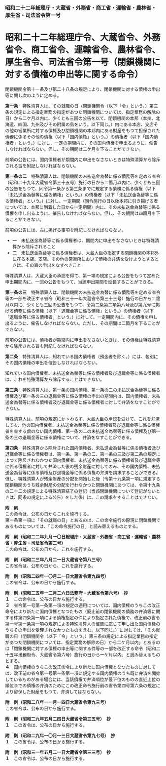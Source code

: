 ### 昭和二十二年総理庁・大蔵省・外務省・商工省・運輸省・農林省・厚生省・司法省令第一号  
# 昭和二十二年総理庁令、大蔵省令、外務省令、商工省令、運輸省令、農林省令、厚生省令、司法省令第一号（閉鎖機関に対する債権の申出等に関する命令）  
閉鎖機関令第十一条及び第二十八条の規定により、閉鎖機関に対する債権の申出等に関し次のように定める。  
  
  
**第一条**　特殊清算人は、その就職の日（閉鎖機関令（以下「令」という。）第三条の規定による指定業務の指定があつた閉鎖機関については、指定業務の解除の日）から二ケ月以内に、少くとも三回の公告を以て、閉鎖機関の本邦（本州、北海道、四国、九州及びその附属の島をいう。以下同じ。）内にある本店、支店その他の営業所に対する債権及び閉鎖機関の本邦内にある財産をもつて担保された債務に係るその他の債権（以下「国内債権」という。）の債権者（以下「国内債権者」という。）に対し、一定の期間内に、その国内債権を申出るように、催告しなければならない。但し、その期間は二ケ月を下ることができない。  
  
前項の公告には、国内債権者が期間内に申出をなさないときは特殊清算から除斥される旨を附記しなければならない。  
  
**第一条の二**　特殊清算人は、閉鎖機関の未払送金為替に係る債務等を定める省令（昭和二十九年大蔵省令第三十五号）施行の日から二箇月以内に、少くとも三回の公告をもつて、同令第一条から第三条までに規定する債務に係る債権（以下「未払送金為替等に係る債権」という。）の債権者（以下「未払送金為替等に係る債権者」という。）に対し、一定期間（同令施行の日以後本邦に引き揚げる者については、本邦に到着した日から一定期間）内に、その未払送金為替等に係る債権を申し出るように、催告しなければならない。但し、その期間は四箇月を下ることができない。  
  
前項の公告には、左に掲げる事項を附記しなければならない。  
* **一**　未払送金為替等に係る債権者は、期間内に申出をなさないときは特殊清算から除斥されること  
* **二**　未払送金為替等に係る債権者は、大蔵大臣の指定する閉鎖機関の本邦外に在る本店、支店、その他の営業所において債権の弁済を受けようとするときは、その旨の申出をなすべきこと  
  
特殊清算人は、大蔵大臣の承認を得て、第一項の規定による公告をもつて定めた申出期間内に、一回の公告をもつて、当該申出期間を延長することができる。  
  
**第一条の三**　特殊清算人は、閉鎖機関の未払送金為替に係る債務等を定める省令等の一部を改正する省令（昭和三十一年大蔵省令第三十三号）施行の日から二箇月以内に、少くとも三回の公告をもつて、令第二条第二項第八号及び第九号に掲げる債務に係る債権（以下「退職金等に係る債権」という。）の債権者（以下「退職金等に係る債権者」という。）に対して、一定期間内に、その債権を申し出るように、催告しなければならない。ただし、その期間は二箇月を下ることができない。  
  
前項の公告には、債権者が期間内に申出をなさないときは、その債権は特殊清算から除斥される旨を附記しなければならない。  
  
**第二条**　特殊清算人は、知れている国内債権者（預金者を除く。）には、各別にその国内債権の申出を催告しなければならない。  
  
知れている国内債権者、未払送金為替等に係る債権者及び退職金等に係る債権者は、これを特殊清算から除斥することはできない。  
  
**第三条**　特殊清算人は、第一条の国内債権、第一条の二の未払送金為替等に係る債権及び第一条の三の退職金等に係る債権の申出の期間内は、国内債権者、未払送金為替等に係る債権者及び退職金等に係る債権者に対して弁済をなすことができない。  
  
特殊清算人は、前項の規定にかゝわらず、大蔵大臣の承認を受けて、これを弁済しても、他の国内債権者、未払送金為替等に係る債権者及び退職金等に係る債権者を害する虞のない国内債権、第一条の二の未払送金為替等に係る債権及び第一条の三の退職金等に係る債権について、弁済をなすことができる。  
  
**第四条**　特殊清算から除斥された国内債権者、未払送金為替等に係る債権者及び退職金等に係る債権者は、第一条、第一条の二、第一条の三及び第二条の規定によつて除斥されなかつた国内債権者、未払送金為替等に係る債権者及び退職金等に係る債権者に対して弁済した後の残余財産に対してのみ、その国内債権、未払送金為替等に係る債権及び退職金等に係る債権の弁済を請求することができる。但し、特殊清算人が残余財産の分配を開始した後（令第十九条第一項に規定する閉鎖機関のうち残余財産の分配を行わなかつた閉鎖機関にあつては、令第十九条の二十二の規定による特殊清算結了の登記（当該閉鎖機関について登記がないときは、同条の規定による公告）をした後）は、この請求をすることはできない。  
  
**附　則**  
この命令は、公布の日からこれを施行する。  
第一条第一項に「その就職の日」とあるのは、この命令施行の際現に閉鎖機関であるものについては、「この命令施行の日」と読み替えるものとする。  
  
**附　則（昭和二二年九月一〇日総理庁・大蔵省・外務省・商工省・運輸省・農林省・厚生省・司法省令第二号）**  
この命令は、公布の日から、これを施行する。  
  
**附　則（昭和二三年八月二一日大蔵省令第八三号）**  
この省令は、公布の日から、これを施行する。  
  
**附　則（昭和二四年一〇月二一日大蔵省令第九四号）**  
この省令は、公布の日から施行する。  
  
**附　則（昭和二五年一二月二六日法務府・大蔵省令第六号）　抄**  
**１**　この命令は、公布の日から施行する。  
**３**　省令第一号第一条第一項の規定の適用については、国内債権のうちこの改正命令により新たに国内債権となつたもの（廃止前の閉鎖機関の債務の弁済等に関する件第四条第一項による債権指定の件により指定された債権で、改正前の省令第一号第一条第一項の規定による特殊清算人の催告に応じて申し出た国内債権のうちその申出を受理されなかつたものを含む。以下同じ。）に対しては、「その就職の日（閉鎖機関令（以下「令」という。）第三条の規定による指定業務の指定があつた閉鎖機関については、指定業務の解除の日）から二ケ月以内」とあるのは「閉鎖機関に対する債権の申出等に関する件等の一部を改正する命令（昭和二十五年法務府令、大蔵省令第六号）施行の日から一ケ月以内」と読み替えるものとする。  
**４**　国内債権のうちこの改正命令により新たに国内債権となつたものに対しては、改正前の省令第一号第一条第一項に規定する国内債権のうち既に弁済を開始しているものがある場合には、当該債権で弁済順位が最下位のものの直近上位の順位までの債権の弁済のためにこの改正命令施行前の省令第四号第六条の規定により留保した財産をもつて、弁済してはならない。  
  
**附　則（昭和二八年一一月一四日大蔵省令第九三号）**  
この省令は、公布の日から施行する。  
  
**附　則（昭和二九年五月二四日大蔵省令第三五号）　抄**  
**１**　この省令は、公布の日から施行する。  
  
**附　則（昭和二九年一〇月一三日大蔵省令第九七号）　抄**  
**１**　この省令は、公布の日から施行する。  
  
**附　則（昭和三一年五月二一日大蔵省令第三三号）　抄**  
**１**　この省令は、公布の日から施行する。  
  
